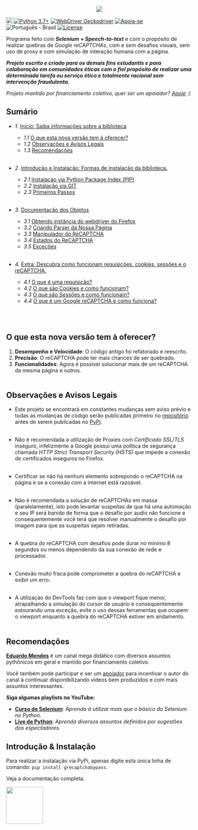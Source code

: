 <link rel="stylesheet" href="https://gist.githubusercontent.com/EthicalMeikin/c4d7bf093ba6ef5710924adf80009dba/raw/b07036c7e122fa8e14541d2ed8da3eb1774a3d1c/index.css">

<center>
  <img src="https://image.prntscr.com/image/_buFoHQMQ2S6TmMWrYi_zw.png"/>
</center>

![](https://img.shields.io/badge/grecaptchabypass-v2.0.2b2-dodgerblue.svg)
[![Python 3.7+](https://img.shields.io/badge/Python-3.7+-dodgerblue.svg)](https://www.python.org/downloads/)
[![WebDriver Geckodriver](https://img.shields.io/badge/WebDriver-GeckoDriver-dodgerblue.svg)](https://github.com/mozilla/geckodriver/releases)
[![Apoia-se](https://img.shields.io/badge/Apoie-apoia.se-dodgerblue.svg)](https://apoia.se/grecaptchabypass)
![Português - Brasil](https://img.shields.io/badge/Português-BR-dodgerblue.svg)
[![License](https://img.shields.io/badge/License-GPL-%235d5d5d.svg)](https://github.com/EthicalMeikin/grecaptchabypass/blob/master/LICENSE.md)

Programa feito com **_Selenium + Speech-to-text_** e com o propósito de
realizar quebras de _Google reCAPTCHAs_, com e sem desafios visuais, sem uso de
proxy e com simulação de interação humana com a página.

**_Projeto escrito e criado para os demais fins estudantis e
para colaboração em comunidades éticas com o fiel propósito de realizar uma
determinada tarefa ou serviço ético e totalmente racional sem intervenção
fraudulenta._**

_Projeto mantido por financiamento coletivo, quer ser um apoiador?
[Apoie](https://apoia.se/grecaptchabypass) :)_

## Sumário
  <div class="no-list-style">

  * _1._ [Início: Saiba informações sobre a biblioteca](/)
    - _1.1_ [O que esta nova versão tem à oferecer?](/#o-que-esta-nova-versao-tem-a-oferecer)
    - _1.2_ [Observações e Avisos Legais](/#observacoes-e-avisos-legais)
    - _1.3_ [Recomendações](/#recomendacoes)<br/><br/>
  * _2._ [Introdução e Instalação: Formas de instalação da biblioteca.](/introduction-and-installation)
    - _2.1_ [Instalação via Python Package Index (PIP)](/introduction-and-installation/#instalacao-via-python-package-index-pip)
    - _2.2_ [Instalação via GIT](/introduction-and-installation/#instalacao-via-git)
    - _2.3_ [Primeiros Passos](/introduction-and-installation/#primeiros-passos)<br/><br/>
  * _3._ [Documentação dos Objetos](/objects-documentation)
    - _3.1_ [Obtendo instância do webdriver do Firefox](/objects-documentation/#obtendo-instancia-do-webdriver-do-firefox)
    - _3.2_ [Criando Parser da Nossa Página](/objects-documentation/#criando-parser-da-nossa-pagina)
    - _3.3_ [Manipulador do ReCAPTCHA](/objects-documentation/#manipulador-do-recaptcha)
    - _3.4_ [Estados do ReCAPTCHA](/objects-documentation/#estados-do-recaptcha)
    - _3.5_ [Exceções](/objects-documentation/#excecoes)<br/><br/>
  * _4._ [Extra: Descubra como funcionam requisições, cookies, sessões e o reCAPTCHA.](/extra)
    - _4.1_ [O que é uma requisição?](/extra/#o-que-e-uma-requisicao)
    - _4.2_ [O que são Cookies e como funcionam?](/extra/#o-que-sao-cookies-e-como-funcionam)
    - _4.3_ [O que são Sessões e como funcionam?](/extra/#o-que-sao-sessoes-e-como-funcionam)
    - _4.4_ [O que é um Google reCAPTCHA e como funciona?](/extra/#o-que-e-um-google-recaptcha-e-como-funciona)

    </div>
    <br/><br/>

## O que esta nova versão tem à oferecer?

1. **Desempenho e Velocidade**: O código antigo foi refatorado e reescrito.
2. **Precisão**: O reCAPTCHA pode ter mais chances de ser quebrado.
3. **Funcionalidades**: Agora é possível solucionar mais de um reCAPTCHA da
mesma página e outros.<br/><br/>

## Observações e Avisos Legais

* Este projeto se encontrará em constantes mudanças sem aviso prévio e todas as
mudanças de código serão publicadas primeiro no
[repositório](https://github.com/EthicalMeikin/grecaptchabypass) antes de
serem publicadas no [PyPi](https://pypi.com/project/grecaptchabypass).<br/><br/>

* Não é recomendada a utilização de Proxies com *Certificado SSL/TLS* inseguro,
infelizmente a Google possui uma política de segurança chamada
*HTTP Strict Transport Security (HSTS)* que impede a conexão de certificados
inseguros no Firefox.<br/><br/>

* Certificar se não há nenhum elemento sobrepondo o reCAPTCHA na página e se a
conexão com a internet está razoável.<br/><br/>

* Não é recomendada a solução de reCAPTCHAs em massa (paralelamente),
isto pode levantar suspeitas de que há uma automação e seu IP será banido de
forma que o desafio por audio não funcione e consequentemente você terá que
resolver manualmente o desafio por imagem para que as suspeitas sejam
retiradas.<br/><br/>

* A quebra do reCAPTCHA com desafios pode durar no mínimo 8 segundos ou menos
dependendo da sua conexão de rede e processador.<br/><br/>

* Conexão muito fraca pode comprometer a quebra do reCAPTCHA e exibir um erro.
<br/><br/>

* A utilização do DevTools faz com que o viewport fique menor, atrapalhando a
simulação do cursor de usuário e consequentemente estourando uma exceção, evite
o uso dessas ferramentas que ocupem o viewport enquanto a quebra do reCAPTCHA
estiver em andamento.<br/><br/>


## Recomendações
[**Eduardo Mendes**](http://youtube.com/c/eduardomendes) é um canal mega didático
com diversos assuntos pythônicos em geral e mantido por financiamento
coletivo.

Você também pode participar e ser um [apoiador](https://apoia.se/livedepython)
para incentivar o autor do canal à continuar disponibilizando vídeos bem
produzidos e com mais assuntos interessantes.

**Siga algumas playlists no YouTube:**

 - [**Curso de Selenium**](http://encurtador.com.br/hEHY9): _Aprenda à utilizar
 mais que o básico do Selenium no Python._
 - [**Live de Python**](http://encurtador.com.br/cpIU3): _Aprenda diversos assuntos
 definidos por sugestões dos espectadores._


## Introdução & Instalação

Para realizar a instalação via PyPi, apenas digite esta única linha de comando:
`pip install grecaptchabypass`.

Veja a documentação completa.

[<img src="https://bestbooks.thelargelibrary.com/BUTTON/BUTTON4.png" width="100">](https://grecaptchabypass.readthedocs.io/)
